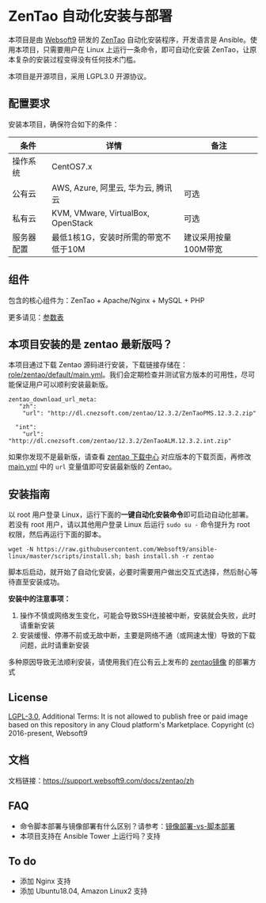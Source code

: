 
# ZenTao 自动化安装与部署

本项目是由 [Websoft9](https://www.websoft9.com) 研发的 [ZenTao](https://www.zentao.net/) 自动化安装程序，开发语言是 Ansible。使用本项目，只需要用户在 Linux 上运行一条命令，即可自动化安装 ZenTao，让原本复杂的安装过程变得没有任何技术门槛。  

本项目是开源项目，采用 LGPL3.0 开源协议。

## 配置要求

安装本项目，确保符合如下的条件：

| 条件       | 详情       | 备注  |
| ------------ | ------------ | ----- |
| 操作系统       | CentOS7.x       |   |
| 公有云| AWS, Azure, 阿里云, 华为云, 腾讯云 | 可选 |
| 私有云|  KVM, VMware, VirtualBox, OpenStack | 可选 |
| 服务器配置 | 最低1核1G，安装时所需的带宽不低于10M |  建议采用按量100M带宽 |

## 组件

包含的核心组件为：ZenTao + Apache/Nginx + MySQL + PHP

更多请见：[参数表](/docs/zh/stack-components.md)

## 本项目安装的是 zentao 最新版吗？

本项目通过下载 Zentao 源码进行安装，下载链接存储在：[role/zentao/default/main.yml](/roles/zentao/defaults/main.yml)。我们会定期检查并测试官方版本的可用性，尽可能保证用户可以顺利安装最新版。

```
zentao_download_url_meta: 
   "zh": 
    "url": "http://dl.cnezsoft.com/zentao/12.3.2/ZenTaoPMS.12.3.2.zip"  
    
  "int": 
    "url": "http://dl.cnezsoft.com/zentao/12.3.2/ZenTaoALM.12.3.2.int.zip"
```

如果你发现不是最新版，请查看 [zentao 下载中心](https://www.zentao.net/download.html) 对应版本的下载页面，再修改 [main.yml](/roles/zentao/defaults/main.yml) 中的 `url` 变量值即可安装最新版的 Zentao。

## 安装指南

以 root 用户登录 Linux，运行下面的**一键自动化安装命令**即可启动自动化部署。若没有 root 用户，请以其他用户登录 Linux 后运行 `sudo su -` 命令提升为 root 权限，然后再运行下面的脚本。

```
wget -N https://raw.githubusercontent.com/Websoft9/ansible-linux/master/scripts/install.sh; bash install.sh -r zentao
```

脚本后启动，就开始了自动化安装，必要时需要用户做出交互式选择，然后耐心等待直至安装成功。

**安装中的注意事项：**  

1. 操作不慎或网络发生变化，可能会导致SSH连接被中断，安装就会失败，此时请重新安装
2. 安装缓慢、停滞不前或无故中断，主要是网络不通（或网速太慢）导致的下载问题，此时请重新安装

多种原因导致无法顺利安装，请使用我们在公有云上发布的 [zentao镜像](https://apps.websoft9.com/zentao) 的部署方式

## License

[LGPL-3.0](/License.md), Additional Terms: It is not allowed to publish free or paid image based on this repository in any Cloud platform's Marketplace.
Copyright (c) 2016-present, Websoft9

## 文档

文档链接：https://support.websoft9.com/docs/zentao/zh

## FAQ

- 命令脚本部署与镜像部署有什么区别？请参考：[镜像部署-vs-脚本部署](https://support.websoft9.com/docs/faq/zh/bz-product.html#镜像部署-vs-脚本部署)
- 本项目支持在 Ansible Tower 上运行吗？支持

## To do

* 添加 Nginx 支持
* 添加 Ubuntu18.04, Amazon Linux2 支持
